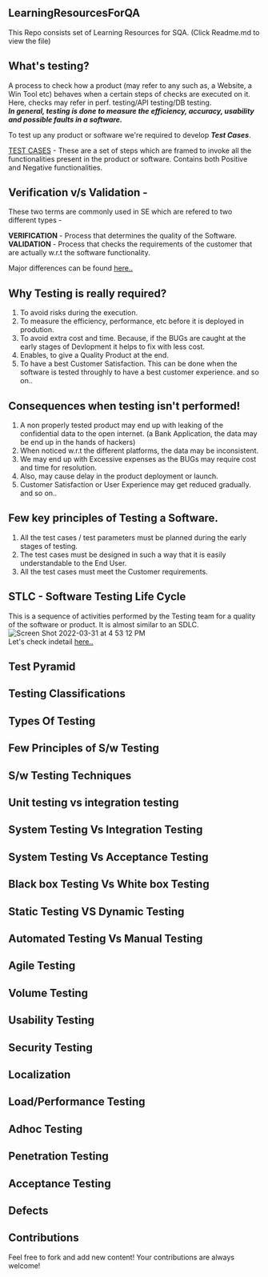 ##  LearningResourcesForQA
This Repo consists set of Learning Resources for SQA. (Click Readme.md to view the file)

## What's testing? 
A process to check how a product (may refer to any such as, a Website, a Win Tool etc) behaves when a certain steps of checks are executed on it.
Here, checks may refer in perf. testing/API testing/DB testing. <br>
**_In general, testing is done to measure the efficiency, accuracy, usability and possible faults in a software._**

To test up any product or software we're required to develop **_Test Cases_**.<br>

[TEST CASES](https://github.com/VaishnaviDontha/LearningResourcesForQA/blob/8f22442a73c25b8c4a9c228cda228b45d6b90555/testcases.md) - These are a set of steps which are framed to invoke all the functionalities present in the product or software. 
             Contains both Positive and Negative functionalities.


##  Verification v/s Validation - 
These two terms are commonly used in SE which are refered to two different types - <br>

**VERIFICATION** - Process that determines the quality of the Software. <br>
**VALIDATION** - Process that checks the requirements of the customer that are actually w.r.t the software functionality.<br>

Major differences can be found [here..](https://github.com/VaishnaviDontha/LearningResourcesForQA/blob/e736a370183e177a4506356cd59a9f60d418d421/verification%20-%20validation.md)
             
##  Why Testing is really required?
1. To avoid risks during the execution.
2. To measure the efficiency, performance, etc before it is deployed in prodution.
3. To avoid extra cost and time. Because, if the BUGs are caught at the early stages of Devlopment it helps to fix with less cost.
4. Enables, to give a Quality Product at the end.
5. To have a best Customer Satisfaction. This can be done when the software is tested throughly to have a best customer experience. 
and so on..

##  Consequences when testing isn't performed!

1. A non properly tested product may end up with leaking of the confidential data to the open internet. (a Bank Application, the data may be end up in the hands of hackers)
2. When noticed w.r.t the different platforms, the data may be inconsistent.
3. We may end up with Excessive expenses as the BUGs may require cost and time for resolution.
4. Also, may cause delay in the product deployment or launch.
5. Customer Satisfaction or User Experience may get reduced gradually. <br>
and so on..

## Few key principles of Testing a Software.
1. All the test cases / test parameters must be planned during the early stages of testing.
2. The test cases must be designed in such a way that it is easily understandable to the End User.
3. All the test cases must meet the Customer requirements.

##  STLC - Software Testing Life Cycle
This is a sequence of activities performed by the Testing team for a quality of the software or product. It is almost similar to an SDLC.
        ![Screen Shot 2022-03-31 at 4 53 12 PM](https://user-images.githubusercontent.com/77274387/161147533-d898ff3c-d921-4e7e-8f8b-d2a6ef39b3f3.png) <br>
Let's check indetail [here..](https://github.com/VaishnaviDontha/LearningResourcesForQA/blob/fbf892bd73ce218b2c9ca7526ce23e7e5a2c17e6/stlc.md)

##  Test Pyramid
##  Testing Classifications         
##  Types Of Testing
##  Few Principles of S/w Testing
##  S/w Testing Techniques
##  Unit testing vs integration testing
##  System Testing Vs Integration Testing
##  System Testing Vs Acceptance Testing
##  Black box Testing Vs White box Testing
##  Static Testing VS Dynamic Testing
##  Automated Testing Vs Manual Testing
##  Agile Testing
##  Volume Testing
##  Usability Testing
##  Security Testing
##  Localization
##  Load/Performance Testing
##  Adhoc Testing
##  Penetration Testing
##  Acceptance Testing

## Defects

## 
             
             
             
             
             
##  Contributions           
Feel free to fork and add new content! Your contributions are always welcome! 


